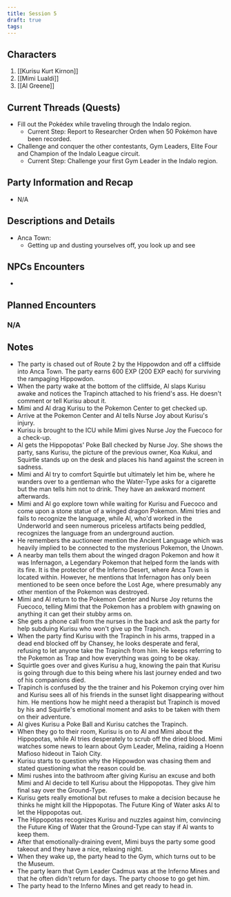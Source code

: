 ```yaml
---
title: Session 5
draft: true
tags:
---
```

## Characters
1. [[Kurisu Kurt Kirnon]]
2. [[Mimi Lualdi]]
3. [[Al Greene]]

## Current Threads (Quests)
 - Fill out the Pokédex while traveling through the Indalo region.
	- Current Step: Report to Researcher Orden when 50 Pokémon have been recorded.
- Challenge and conquer the other contestants, Gym Leaders, Elite Four and Champion of the Indalo League circuit.
	- Current Step: Challenge your first Gym Leader in the Indalo region.

## Party Information and Recap
- N/A

## Descriptions and Details
- Anca Town:
	- Getting up and dusting yourselves off, you look up and see 

## NPCs Encounters
- 

## Planned Encounters

### N/A

## Notes
- The party is chased out of Route 2 by the Hippowdon and off a cliffside into Anca Town. The party earns 600 EXP (200 EXP each) for surviving the rampaging Hippowdon. 
- When the party wake at the bottom of the cliffside, Al slaps Kurisu awake and notices the Trapinch attached to his friend's ass. He doesn't comment or tell Kurisu about it.
- Mimi and Al drag Kurisu to the Pokemon Center to get checked up. 
- Arrive at the Pokemon Center and Al tells Nurse Joy about Kurisu's injury.
- Kurisu is brought to the ICU while Mimi gives Nurse Joy the Fuecoco for a check-up.
- Al gets the Hippopotas' Poke Ball checked by Nurse Joy. She shows the party, sans Kurisu, the picture of the previous owner, Koa Kukui, and Squirtle stands up on the desk and places his hand against the screen in sadness.
- Mimi and Al try to comfort Squirtle but ultimately let him be, where he wanders over to a gentleman who the Water-Type asks for a cigarette but the man tells him not to drink. They have an awkward moment afterwards.
- Mimi and Al go explore town while waiting for Kurisu and Fuecoco and come upon a stone statue of a winged dragon Pokemon. Mimi tries and fails to recognize the language, while Al, who'd worked in the Underworld and seen numerous priceless artifacts being peddled, recognizes the language from an underground auction. 
- He remembers the auctioneer mention the Ancient Language which was heavily implied to be connected to the mysterious Pokemon, the Unown.
- A nearby man tells them about the winged dragon Pokemon and how it was Infernagon, a Legendary Pokemon that helped form the lands with its fire. It is the protector of the Inferno Desert, where Anca Town is located within. However, he mentions that Infernagon has only been mentioned to be seen once before the Lost Age, where presumably any other mention of the Pokemon was destroyed.
- Mimi and Al return to the Pokemon Center and Nurse Joy returns the Fuecoco, telling Mimi that the Pokemon has a problem with gnawing on anything it can get their stubby arms on. 
- She gets a phone call from the nurses in the back and ask the party for help subduing Kurisu who won't give up the Trapinch.
- When the party find Kurisu with the Trapinch in his arms, trapped in a dead end blocked off by Chansey, he looks desperate and feral, refusing to let anyone take the Trapinch from him. He keeps referring to the Pokemon as Trap and how everything was going to be okay.
- Squirtle goes over and gives Kurisu a hug, knowing the pain that Kurisu is going through due to this being where his last journey ended and two of his companions died.
- Trapinch is confused by the the trainer and his Pokemon crying over him and Kurisu sees all of his friends in the sunset light disappearing without him. He mentions how he might need a therapist but Trapinch is moved by his and Squirtle's emotional moment and asks to be taken with them on their adventure.
- Al gives Kurisu a Poke Ball and Kurisu catches the Trapinch.
- When they go to their room, Kurisu is on to Al and Mimi about the Hippopotas, while Al tries desperately to scrub off the dried blood. Mimi watches some news to learn about Gym Leader, Melina, raiding a Hoenn Mafioso hideout in Taioh City.
- Kurisu starts to question why the Hippowdon was chasing them and stated questioning what the reason could be.
- Mimi rushes into the bathroom after giving Kurisu an excuse and both Mimi and Al decide to tell Kurisu about the Hippopotas. They give him final say over the Ground-Type.
- Kurisu gets really emotional but refuses to make a decision because he thinks he might kill the Hippopotas. The Future King of Water asks Al to let the Hippopotas out.
- The Hippopotas recognizes Kurisu and nuzzles against him, convincing the Future King of Water that the Ground-Type can stay if Al wants to keep them.
- After that emotionally-draining event, Mimi buys the party some good takeout and they have a nice, relaxing night.
- When they wake up, the party head to the Gym, which turns out to be the Museum.
- The party learn that Gym Leader Cadmus was at the Inferno Mines and that he often didn't return for days. The party choose to go get him.
- The party head to the Inferno Mines and get ready to head in.
